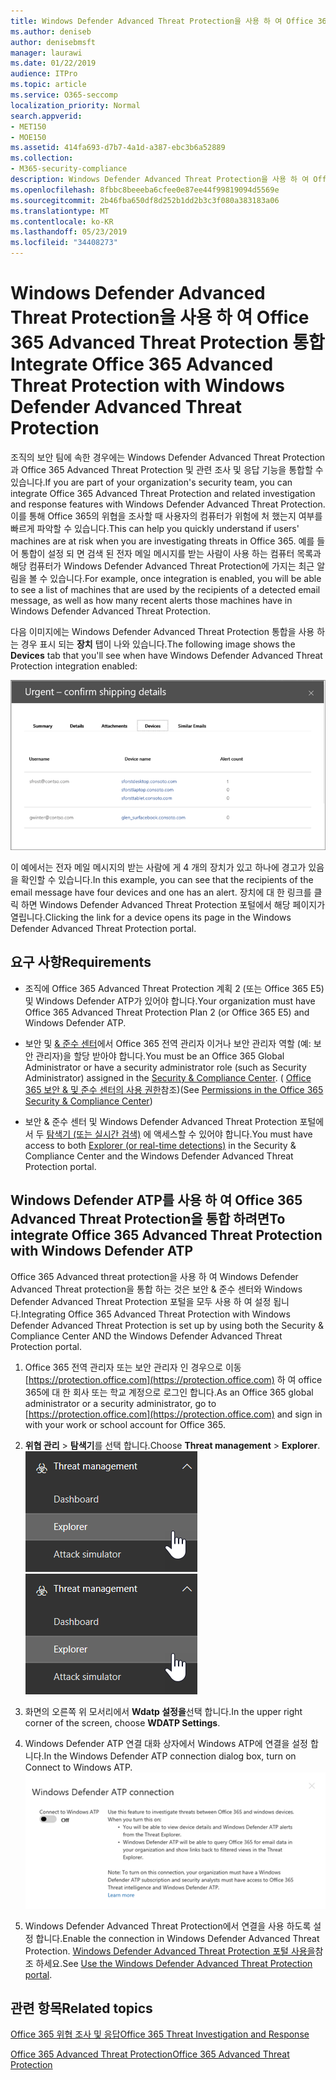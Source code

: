 ```yaml
---
title: Windows Defender Advanced Threat Protection을 사용 하 여 Office 365 Advanced Threat Protection 통합
ms.author: deniseb
author: denisebmsft
manager: laurawi
ms.date: 01/22/2019
audience: ITPro
ms.topic: article
ms.service: O365-seccomp
localization_priority: Normal
search.appverid:
- MET150
- MOE150
ms.assetid: 414fa693-d7b7-4a1d-a387-ebc3b6a52889
ms.collection:
- M365-security-compliance
description: Windows Defender Advanced Threat Protection을 사용 하 여 Office 365 Advanced Threat Protection을 통합 하 여 보다 자세한 위협 관리 정보를 확인 합니다.
ms.openlocfilehash: 8fbbc8beeeba6cfee0e87ee44f99819094d5569e
ms.sourcegitcommit: 2b46fba650df8d252b1dd2b3c3f080a383183a06
ms.translationtype: MT
ms.contentlocale: ko-KR
ms.lasthandoff: 05/23/2019
ms.locfileid: "34408273"
---
```

# <a name="integrate-office-365-advanced-threat-protection-with-windows-defender-advanced-threat-protection"></a><span data-ttu-id="d3b8a-103">Windows Defender Advanced Threat Protection을 사용 하 여 Office 365 Advanced Threat Protection 통합</span><span class="sxs-lookup"><span data-stu-id="d3b8a-103">Integrate Office 365 Advanced Threat Protection with Windows Defender Advanced Threat Protection</span></span>

<span data-ttu-id="d3b8a-104">조직의 보안 팀에 속한 경우에는 Windows Defender Advanced Threat Protection과 Office 365 Advanced Threat Protection 및 관련 조사 및 응답 기능을 통합할 수 있습니다.</span><span class="sxs-lookup"><span data-stu-id="d3b8a-104">If you are part of your organization's security team, you can integrate Office 365 Advanced Threat Protection and related investigation and response features with Windows Defender Advanced Threat Protection.</span></span> <span data-ttu-id="d3b8a-105">이를 통해 Office 365의 위협을 조사할 때 사용자의 컴퓨터가 위험에 처 했는지 여부를 빠르게 파악할 수 있습니다.</span><span class="sxs-lookup"><span data-stu-id="d3b8a-105">This can help you quickly understand if users' machines are at risk when you are investigating threats in Office 365.</span></span> <span data-ttu-id="d3b8a-106">예를 들어 통합이 설정 되 면 검색 된 전자 메일 메시지를 받는 사람이 사용 하는 컴퓨터 목록과 해당 컴퓨터가 Windows Defender Advanced Threat Protection에 가지는 최근 알림을 볼 수 있습니다.</span><span class="sxs-lookup"><span data-stu-id="d3b8a-106">For example, once integration is enabled, you will be able to see a list of machines that are used by the recipients of a detected email message, as well as how many recent alerts those machines have in Windows Defender Advanced Threat Protection.</span></span>
  
<span data-ttu-id="d3b8a-107">다음 이미지에는 Windows Defender Advanced Threat Protection 통합을 사용 하는 경우 표시 되는 **장치** 탭이 나와 있습니다.</span><span class="sxs-lookup"><span data-stu-id="d3b8a-107">The following image shows the **Devices** tab that you'll see when have Windows Defender Advanced Threat Protection integration enabled:</span></span> 
  
![Windows Defender ATP가 사용 하도록 설정 되 면 경고가 포함 된 컴퓨터 목록을 볼 수 있습니다.](media/fec928ea-8f0c-44d7-80b9-a2e0a8cd4e89.PNG)
  
<span data-ttu-id="d3b8a-109">이 예에서는 전자 메일 메시지의 받는 사람에 게 4 개의 장치가 있고 하나에 경고가 있음을 확인할 수 있습니다.</span><span class="sxs-lookup"><span data-stu-id="d3b8a-109">In this example, you can see that the recipients of the email message have four devices and one has an alert.</span></span> <span data-ttu-id="d3b8a-110">장치에 대 한 링크를 클릭 하면 Windows Defender Advanced Threat Protection 포털에서 해당 페이지가 열립니다.</span><span class="sxs-lookup"><span data-stu-id="d3b8a-110">Clicking the link for a device opens its page in the Windows Defender Advanced Threat Protection portal.</span></span>
  
## <a name="requirements"></a><span data-ttu-id="d3b8a-111">요구 사항</span><span class="sxs-lookup"><span data-stu-id="d3b8a-111">Requirements</span></span>

- <span data-ttu-id="d3b8a-112">조직에 Office 365 Advanced Threat Protection 계획 2 (또는 Office 365 E5) 및 Windows Defender ATP가 있어야 합니다.</span><span class="sxs-lookup"><span data-stu-id="d3b8a-112">Your organization must have Office 365 Advanced Threat Protection Plan 2 (or Office 365 E5) and Windows Defender ATP.</span></span>
    
- <span data-ttu-id="d3b8a-113">보안 및 [ &amp; 준수 센터](https://protection.office.com)에서 Office 365 전역 관리자 이거나 보안 관리자 역할 (예: 보안 관리자)을 할당 받아야 합니다.</span><span class="sxs-lookup"><span data-stu-id="d3b8a-113">You must be an Office 365 Global Administrator or have a security administrator role (such as Security Administrator) assigned in the [Security &amp; Compliance Center](https://protection.office.com).</span></span> <span data-ttu-id="d3b8a-114">( [Office 365 보안 &amp; 및 준수 센터의 사용 권한](permissions-in-the-security-and-compliance-center.md)참조)</span><span class="sxs-lookup"><span data-stu-id="d3b8a-114">(See [Permissions in the Office 365 Security &amp; Compliance Center](permissions-in-the-security-and-compliance-center.md))</span></span>
    
- <span data-ttu-id="d3b8a-115">보안 & 준수 센터 및 Windows Defender Advanced Threat Protection 포털에서 두 [탐색기 (또는 실시간 검색)](threat-explorer.md) 에 액세스할 수 있어야 합니다.</span><span class="sxs-lookup"><span data-stu-id="d3b8a-115">You must have access to both [Explorer (or real-time detections)](threat-explorer.md) in the Security & Compliance Center and the Windows Defender Advanced Threat Protection portal.</span></span>
    
## <a name="to-integrate-office-365-advanced-threat-protection-with-windows-defender-atp"></a><span data-ttu-id="d3b8a-116">Windows Defender ATP를 사용 하 여 Office 365 Advanced Threat Protection을 통합 하려면</span><span class="sxs-lookup"><span data-stu-id="d3b8a-116">To integrate Office 365 Advanced Threat Protection with Windows Defender ATP</span></span>

<span data-ttu-id="d3b8a-117">Office 365 Advanced threat protection을 사용 하 여 Windows Defender Advanced Threat protection을 통합 하는 것은 보안 & 준수 센터와 Windows Defender Advanced Threat Protection 포털을 모두 사용 하 여 설정 됩니다.</span><span class="sxs-lookup"><span data-stu-id="d3b8a-117">Integrating Office 365 Advanced Threat Protection with Windows Defender Advanced Threat Protection is set up by using both the Security & Compliance Center AND the Windows Defender Advanced Threat Protection portal.</span></span>
  
1. <span data-ttu-id="d3b8a-118">Office 365 전역 관리자 또는 보안 관리자 인 경우으로 이동 [https://protection.office.com](https://protection.office.com) 하 여 office 365에 대 한 회사 또는 학교 계정으로 로그인 합니다.</span><span class="sxs-lookup"><span data-stu-id="d3b8a-118">As an Office 365 global administrator or a security administrator, go to [https://protection.office.com](https://protection.office.com) and sign in with your work or school account for Office 365.</span></span> 
    
2. <span data-ttu-id="d3b8a-119">**위협 관리** \> **탐색기**를 선택 합니다.</span><span class="sxs-lookup"><span data-stu-id="d3b8a-119">Choose **Threat management** \> **Explorer**.</span></span><br><span data-ttu-id="d3b8a-120">![위협 관리 메뉴의 탐색기](media/ThreatMgmt-Explorer-nav.png)</span><span class="sxs-lookup"><span data-stu-id="d3b8a-120">![Explorer in Threat Management menu](media/ThreatMgmt-Explorer-nav.png)</span></span><br>
    
3. <span data-ttu-id="d3b8a-121">화면의 오른쪽 위 모서리에서 **Wdatp 설정을**선택 합니다.</span><span class="sxs-lookup"><span data-stu-id="d3b8a-121">In the upper right corner of the screen, choose **WDATP Settings**.</span></span>
    
4. <span data-ttu-id="d3b8a-122">Windows Defender ATP 연결 대화 상자에서 Windows ATP에 연결을 설정 합니다.</span><span class="sxs-lookup"><span data-stu-id="d3b8a-122">In the Windows Defender ATP connection dialog box, turn on Connect to Windows ATP.</span></span><br>![Windows Defender ATP 연결](media/Explorer-WDATPConnection-dialog.png)<br>
    
5. <span data-ttu-id="d3b8a-124">Windows Defender Advanced Threat Protection에서 연결을 사용 하도록 설정 합니다.</span><span class="sxs-lookup"><span data-stu-id="d3b8a-124">Enable the connection in Windows Defender Advanced Threat Protection.</span></span> <span data-ttu-id="d3b8a-125">[Windows Defender Advanced Threat Protection 포털 사용을](https://go.microsoft.com/fwlink/?linkid=859690)참조 하세요.</span><span class="sxs-lookup"><span data-stu-id="d3b8a-125">See [Use the Windows Defender Advanced Threat Protection portal](https://go.microsoft.com/fwlink/?linkid=859690).</span></span>

  
## <a name="related-topics"></a><span data-ttu-id="d3b8a-126">관련 항목</span><span class="sxs-lookup"><span data-stu-id="d3b8a-126">Related topics</span></span>

[<span data-ttu-id="d3b8a-127">Office 365 위협 조사 및 응답</span><span class="sxs-lookup"><span data-stu-id="d3b8a-127">Office 365 Threat Investigation and Response</span></span>](office-365-ti.md)
  
[<span data-ttu-id="d3b8a-128">Office 365 Advanced Threat Protection</span><span class="sxs-lookup"><span data-stu-id="d3b8a-128">Office 365 Advanced Threat Protection</span></span>](office-365-atp.md)
  

